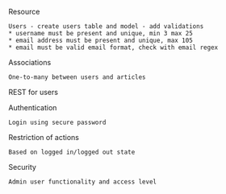 
Resource

    Users - create users table and model - add validations 
    * username must be present and unique, min 3 max 25 
    * email address must be present and unique, max 105 
    * email must be valid email format, check with email regex

Associations

    One-to-many between users and articles

REST for users

Authentication

    Login using secure password

Restriction of actions

    Based on logged in/logged out state

Security

    Admin user functionality and access level

